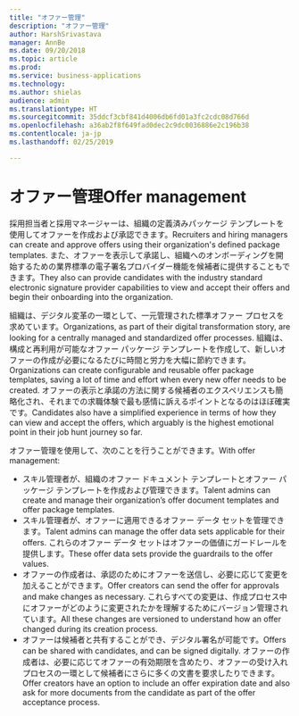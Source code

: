 ```yaml
---
title: "オファー管理"
description: "オファー管理"
author: HarshSrivastava
manager: AnnBe
ms.date: 09/20/2018
ms.topic: article
ms.prod: 
ms.service: business-applications
ms.technology: 
ms.author: shielas
audience: admin
ms.translationtype: HT
ms.sourcegitcommit: 35ddcf3cbf841d4006db6fd01a3fc2cdc08d766d
ms.openlocfilehash: a36ab2f8f649fad0dec2c9dc0036886e2c196b38
ms.contentlocale: ja-jp
ms.lasthandoff: 02/25/2019

---
```


# <a name="offer-management"></a><span data-ttu-id="934ca-103">オファー管理</span><span class="sxs-lookup"><span data-stu-id="934ca-103">Offer management</span></span>



<span data-ttu-id="934ca-104">採用担当者と採用マネージャーは、組織の定義済みパッケージ テンプレートを使用してオファーを作成および承認できます。</span><span class="sxs-lookup"><span data-stu-id="934ca-104">Recruiters and hiring managers can create and approve offers using their organization's defined package templates.</span></span> <span data-ttu-id="934ca-105">また、オファーを表示して承諾し、組織へのオンボーディングを開始するための業界標準の電子署名プロバイダー機能を候補者に提供することもできます。</span><span class="sxs-lookup"><span data-stu-id="934ca-105">They also can provide candidates with the industry standard electronic signature provider capabilities to view and accept their offers and begin their onboarding into the organization.</span></span>

<span data-ttu-id="934ca-106">組織は、デジタル変革の一環として、一元管理された標準オファー プロセスを求めています。</span><span class="sxs-lookup"><span data-stu-id="934ca-106">Organizations, as part of their digital transformation story, are looking for a centrally managed and standardized offer processes.</span></span> <span data-ttu-id="934ca-107">組織は、構成と再利用が可能なオファー パッケージ テンプレートを作成して、新しいオファーの作成が必要になるたびに時間と労力を大幅に節約できます。</span><span class="sxs-lookup"><span data-stu-id="934ca-107">Organizations can create configurable and reusable offer package templates, saving a lot of time and effort when every new offer needs to be created.</span></span> <span data-ttu-id="934ca-108">オファーの表示と承諾の方法に関する候補者のエクスペリエンスも簡略化され、それまでの求職体験で最も感情に訴えるポイントとなるのはほぼ確実です。</span><span class="sxs-lookup"><span data-stu-id="934ca-108">Candidates also have a simplified experience in terms of how they can view and accept the offers, which arguably is the highest emotional point in their job hunt journey so far.</span></span>

<span data-ttu-id="934ca-109">オファー管理を使用して、次のことを行うことができます。</span><span class="sxs-lookup"><span data-stu-id="934ca-109">With offer management:</span></span>

-   <span data-ttu-id="934ca-110">スキル管理者が、組織のオファー ドキュメント テンプレートとオファー パッケージ テンプレートを作成および管理できます。</span><span class="sxs-lookup"><span data-stu-id="934ca-110">Talent admins can create and manage their organization’s offer document templates and offer package templates.</span></span>
-   <span data-ttu-id="934ca-111">スキル管理者が、オファーに適用できるオファー データ セットを管理できます。</span><span class="sxs-lookup"><span data-stu-id="934ca-111">Talent admins can manage the offer data sets applicable for their offers.</span></span> <span data-ttu-id="934ca-112">これらのオファー データ セットはオファーの価値にガードレールを提供します。</span><span class="sxs-lookup"><span data-stu-id="934ca-112">These offer data sets provide the guardrails to the offer values.</span></span>
-   <span data-ttu-id="934ca-113">オファーの作成者は、承認のためにオファーを送信し、必要に応じて変更を加えることができます。</span><span class="sxs-lookup"><span data-stu-id="934ca-113">Offer creators can send the offer for approvals and make changes as necessary.</span></span> <span data-ttu-id="934ca-114">これらすべての変更は、作成プロセス中にオファーがどのように変更されたかを理解するためにバージョン管理されています。</span><span class="sxs-lookup"><span data-stu-id="934ca-114">All these changes are versioned to understand how an offer changed during its creation process.</span></span>
- <span data-ttu-id="934ca-115">オファーは候補者と共有することができ、デジタル署名が可能です。</span><span class="sxs-lookup"><span data-stu-id="934ca-115">Offers can be shared with candidates, and can be signed digitally.</span></span> <span data-ttu-id="934ca-116">オファーの作成者は、必要に応じてオファーの有効期限を含めたり、オファーの受け入れプロセスの一環として候補者にさらに多くの文書を要求したりできます。</span><span class="sxs-lookup"><span data-stu-id="934ca-116">Offer creators have an option to include an offer expiration date and also ask for more documents from the candidate as part of the offer acceptance process.</span></span>

<!--
## Who uses this feature
These features are intended for Admins who can set up offer capabilities for
their organization, recruiters who are creating offers, offer approvers as well
as candidates viewing and accepting offers.
## License required
To use offer management capabilities, an Attract license is required.
## Availability
Cloud
## Regional availability
Global
-->

